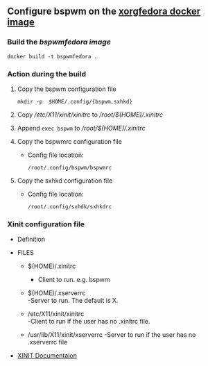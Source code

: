 ## Configure bspwm on the [xorgfedora docker image](../xorg/README.md)

### Build the _bspwmfedora image_  

``` docker build -t bspwmfedora . ```


### Action during the build
1. Copy the bspwm configuration file  

   ```mkdir -p  $HOME/.config/{bspwm,sxhkd} ```

2. Copy  _/etc/X11/xinit/xinitrc_ to _/root/$(HOME)/.xinitrc_

3. Append `exec bspwm` to  _/root/$(HOME)/.xinitrc_

4. Copy the bspwmrc configuration file
   - Config file location:   

      `/root/.config/bspwm/bspwmrc`

5. Copy the sxhkd configuration file
   - Config file location:  

      `/root/.config/sxhdk/sxhkdrc`





### Xinit configuration file
- Definition

- FILES
   - $(HOME)/.xinitrc  
      - Client to run. e.g. bspwm

   - $(HOME)/.xserverrc  
      -Server to run. The default is X.

   - /etc/X11/xinit/xinitrc  
      -Client to run if the user has no .xinitrc file. 

   - /usr/lib/X11/xinit/xserverrc
      -Server to run if the user has no .xserverrc file  

- [XINIT Documentaion](https://www.x.org/releases/X11R7.6/doc/man/man1/xinit.1.xhtml)
